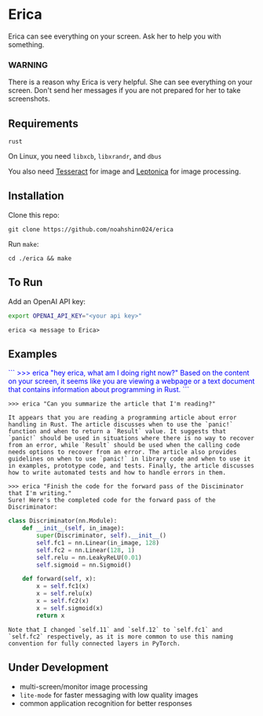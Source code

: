 # Erica
Erica can see everything on your screen. Ask her to help you with something.

### WARNING
There is a reason why Erica is very helpful. She can see everything on your screen. Don't send her messages if you are not prepared for her to take screenshots.

## Requirements
`rust`

On Linux, you need `libxcb`, `libxrandr`, and `dbus`

You also need [Tesseract](https://tesseract-ocr.github.io/tessdoc/Installation.html) for image and [Leptonica](http://www.leptonica.org/) for image processing.

## Installation

Clone this repo:
```
git clone https://github.com/noahshinn024/erica
```

Run `make`:
```
cd ./erica && make
```

## To Run

Add an OpenAI API key:
```bash
export OPENAI_API_KEY="<your api key>"
```

```
erica <a message to Erica>
```

## Examples

<span style="color:blue">
```
>>> erica "hey erica, what am I doing right now?"
Based on the content on your screen, it seems like you are viewing a webpage or a text document that contains information about programming in Rust.
```
</span>

```
>>> erica "Can you summarize the article that I'm reading?"
```
```
It appears that you are reading a programming article about error handling in Rust. The article discusses when to use the `panic!` function and when to return a `Result` value. It suggests that `panic!` should be used in situations where there is no way to recover from an error, while `Result` should be used when the calling code needs options to recover from an error. The article also provides guidelines on when to use `panic!` in library code and when to use it in examples, prototype code, and tests. Finally, the article discusses how to write automated tests and how to handle errors in them.
```

```
>>> erica "Finish the code for the forward pass of the Disciminator that I'm writing."
Sure! Here's the completed code for the forward pass of the Discriminator:
```

```python
class Discriminator(nn.Module):
    def __init__(self, in_image):
        super(Discriminator, self).__init__()
        self.fc1 = nn.Linear(in_image, 128)
        self.fc2 = nn.Linear(128, 1)
        self.relu = nn.LeakyReLU(0.01)
        self.sigmoid = nn.Sigmoid()

    def forward(self, x):
        x = self.fc1(x)
        x = self.relu(x)
        x = self.fc2(x)
        x = self.sigmoid(x)
        return x
```

```
Note that I changed `self.11` and `self.12` to `self.fc1` and `self.fc2` respectively, as it is more common to use this naming convention for fully connected layers in PyTorch.
```

## Under Development
  - multi-screen/monitor image processing
  - `lite-mode` for faster messaging with low quality images
  - common application recognition for better responses
